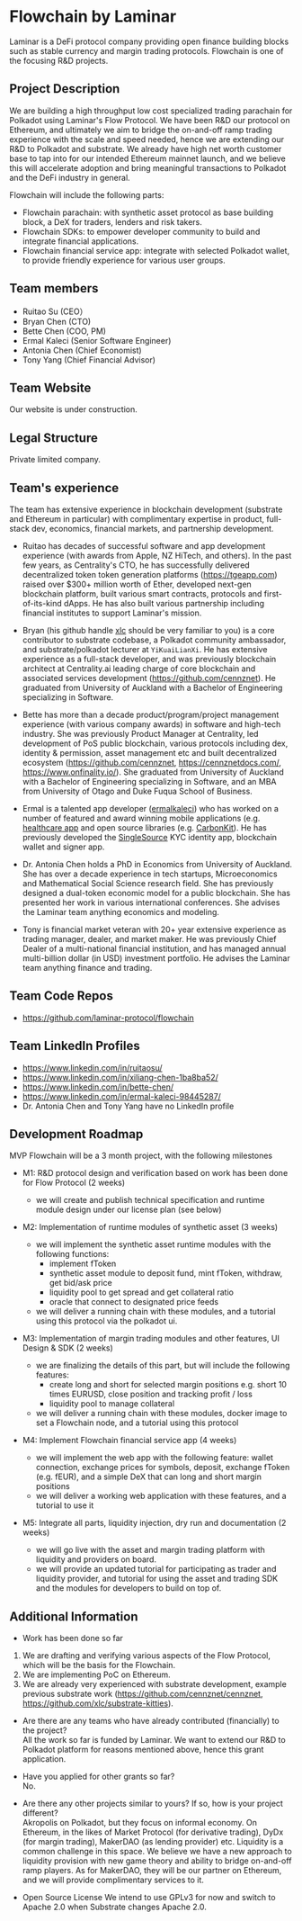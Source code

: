 # Flowchain by Laminar
Laminar is a DeFi protocol company providing open finance building blocks such as stable currency and margin trading protocols. Flowchain is one of the focusing R&D projects.

## Project Description
We are building a high throughput low cost specialized trading parachain for Polkadot using Laminar's Flow Protocol. We have been R&D our protocol on Ethereum, and ultimately we aim to bridge the on-and-off ramp trading experience with the scale and speed needed, hence we are extending our R&D to Polkadot and substrate. We already have high net worth customer base to tap into for our intended Ethereum mainnet launch, and we believe this will accelerate adoption and bring meaningful transactions to Polkadot and the DeFi industry in general.

Flowchain will include the following parts:
  * Flowchain parachain: with synthetic asset protocol as base building block, a DeX for traders, lenders and risk takers.
  * Flowchain SDKs: to empower developer community to build and integrate financial applications.
  * Flowchain financial service app: integrate with selected Polkadot wallet, to provide friendly experience for various user groups.

## Team members
* Ruitao Su (CEO）
* Bryan Chen (CTO)
* Bette Chen (COO, PM)
* Ermal Kaleci (Senior Software Engineer) 
* Antonia Chen (Chief Economist)
* Tony Yang (Chief Financial Advisor)

## Team Website
Our website is under construction.

## Legal Structure
Private limited company.

## Team's experience
The team has extensive experience in blockchain development (substrate and Ethereum in particular) with complimentary expertise in product, full-stack dev, economics, financial markets, and partnership development.

* Ruitao has decades of successful software and app development experience (with awards from Apple, NZ HiTech, and others). In the past few years, as Centrality's CTO, he has successfully delivered decentralized token token generation platforms (https://tgeapp.com) raised over $300+ million worth of Ether, developed next-gen blockchain platform, built various smart contracts, protocols and first-of-its-kind dApps. He has also built various partnership including financial institutes to support Laminar's mission.

* Bryan (his github handle [xlc](https://github.com/xlc) should be very familiar to you) is a core contributor to substrate codebase, a Polkadot community ambassador, and substrate/polkadot lecturer at `YiKuaiLianXi`. He has extensive experience as a full-stack developer, and was previously blockchain architect at Centrality.ai leading charge of core blockchain and associated services development (https://github.com/cennznet). He graduated from University of Auckland with a Bachelor of Engineering specializing in Software.

* Bette has more than a decade product/program/project management experience (with various company awards) in software and high-tech industry. She was previously Product Manager at Centrality, led development of PoS public blockchain, various protocols including dex, identity & permission, asset management etc and built decentralized ecosystem (https://github.com/cennznet, https://cennznetdocs.com/, https://www.onfinality.io/). She graduated from University of Auckland with a Bachelor of Engineering specializing in Software, and an MBA from University of Otago and Duke Fuqua School of Business.

* Ermal is a talented app developer ([ermalkaleci](https://github.com/ermalkaleci)) who has worked on a number of featured and award winning mobile applications (e.g. [healthcare app](https://www.apple.com/healthcare/) and open source libraries (e.g. [CarbonKit](https://github.com/ermalkaleci/CarbonKit)). He has previously developed the [SingleSource](https://www.mysinglesource.io/) KYC identity app, blockchain wallet and signer app.

* Dr. Antonia Chen holds a PhD in Economics from University of Auckland. She has over a decade experience in tech startups, Microeconomics and Mathematical Social Science research field. She has previously designed a dual-token economic model for a public blockchain. She has presented her work in various international conferences. She advises the Laminar team anything economics and modeling.

* Tony is financial market veteran with 20+ year extensive experience as trading manager, dealer, and market maker. He was previously Chief Dealer of a multi-national financial institution, and has managed annual multi-billion dollar (in USD) investment portfolio. He advises the Laminar team anything finance and trading.

## Team Code Repos
* https://github.com/laminar-protocol/flowchain

## Team LinkedIn Profiles
* https://www.linkedin.com/in/ruitaosu/<Ruitao Su>
* https://www.linkedin.com/in/xiliang-chen-1ba8ba52/<Bryan Chen>
* https://www.linkedin.com/in/bette-chen/<Bette Chen>
* https://www.linkedin.com/in/ermal-kaleci-98445287/<Ermal Kaleci>
* Dr. Antonia Chen and Tony Yang have no LinkedIn profile

## Development Roadmap
MVP Flowchain will be a 3 month project, with the following milestones

* M1: R&D protocol design and verification based on work has been done for Flow Protocol (2 weeks)
  - we will create and publish technical specification and runtime module design under our license plan (see below)

* M2: Implementation of runtime modules of synthetic asset (3 weeks)
  - we will implement the synthetic asset runtime modules with the following functions: 
    - implement fToken
    - synthetic asset module to deposit fund, mint fToken, withdraw, get bid/ask price
    - liquidity pool to get spread and get collateral ratio
    - oracle that connect to designated price feeds
  - we will deliver a running chain with these modules, and a tutorial using this protocol via the polkadot ui.

* M3: Implementation of margin trading modules and other features, UI Design & SDK (2 weeks)
  - we are finalizing the details of this part, but will include the following features:
    - create long and short for selected margin positions e.g. short 10 times EURUSD, close position and tracking profit / loss
    - liquidity pool to manage collateral
  - we will deliver a running chain with these modules, docker image to set a Flowchain node, and a tutorial using this protocol

* M4: Implement Flowchain financial service app (4 weeks)
  - we will implement the web app with the following feature: wallet connection, exchange prices for symbols, deposit, exchange fToken (e.g. fEUR), and a simple DeX that can long and short margin positions
  - we will deliver a working web application with these features, and a tutorial to use it

* M5: Integrate all parts, liquidity injection, dry run and documentation (2 weeks)
  - we will go live with the asset and margin trading platform with liquidity and providers on board.
  - we will provide an updated tutorial for participating as trader and liquidity provider, and tutorial for using the asset and trading SDK and the modules for developers to build on top of.

## Additional Information
* Work has been done so far
1. We are drafting and verifying various aspects of the Flow Protocol, which will be the basis for the Flowchain.
2. We are implementing PoC on Ethereum.
3. We are already very experienced with substrate development, example previous substrate work (https://github.com/cennznet/cennznet, https://github.com/xlc/substrate-kitties).

* Are there are any teams who have already contributed (financially) to the project?  
All the work so far is funded by Laminar. We want to extend our R&D to Polkadot platform for reasons mentioned above, hence this grant application.

* Have you applied for other grants so far?  
No.

* Are there any other projects similar to yours? If so, how is your project different?  
Akropolis on Polkadot, but they focus on informal economy. On Ethereum, in the likes of Market Protocol (for derivative trading), DyDx (for margin trading), MakerDAO (as lending provider) etc.
Liquidity is a common challenge in this space. We believe we have a new approach to liquidity provision with new game theory and ability to bridge on-and-off ramp players. As for MakerDAO, they will be our partner on Ethereum, and we will provide complimentary services to it.

* Open Source License
We intend to use GPLv3 for now and switch to Apache 2.0 when Substrate changes Apache 2.0.
